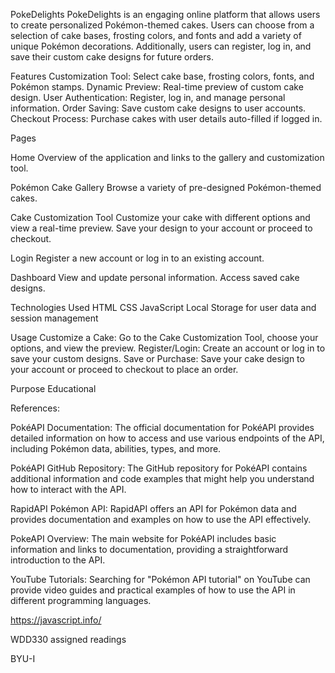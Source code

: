 PokeDelights
PokeDelights is an engaging online platform that allows users to create personalized Pokémon-themed cakes. Users can choose from a selection of cake bases, frosting colors, and fonts and add a variety of unique Pokémon decorations. Additionally, users can register, log in, and save their custom cake designs for future orders.

Features
Customization Tool: Select cake base, frosting colors, fonts, and Pokémon stamps.
Dynamic Preview: Real-time preview of custom cake design.
User Authentication: Register, log in, and manage personal information.
Order Saving: Save custom cake designs to user accounts.
Checkout Process: Purchase cakes with user details auto-filled if logged in.

Pages

Home
Overview of the application and links to the gallery and customization tool.

Pokémon Cake Gallery
Browse a variety of pre-designed Pokémon-themed cakes.

Cake Customization Tool
Customize your cake with different options and view a real-time preview.
Save your design to your account or proceed to checkout.

Login
Register a new account or log in to an existing account.

Dashboard
View and update personal information.
Access saved cake designs.

Technologies Used
HTML
CSS
JavaScript
Local Storage for user data and session management

Usage
Customize a Cake: Go to the Cake Customization Tool, choose your options, and view the preview.
Register/Login: Create an account or log in to save your custom designs.
Save or Purchase: Save your cake design to your account or proceed to checkout to place an order.

Purpose
Educational 

References:

PokéAPI Documentation: The official documentation for PokéAPI provides detailed information on how to access and use various endpoints of the API, including Pokémon data, abilities, types, and more.

PokéAPI GitHub Repository: The GitHub repository for PokéAPI contains additional information and code examples that might help you understand how to interact with the API.

RapidAPI Pokémon API: RapidAPI offers an API for Pokémon data and provides documentation and examples on how to use the API effectively.

PokeAPI Overview: The main website for PokéAPI includes basic information and links to documentation, providing a straightforward introduction to the API.

YouTube Tutorials: Searching for "Pokémon API tutorial" on YouTube can provide video guides and practical examples of how to use the API in different programming languages.

https://javascript.info/

WDD330 assigned readings 

BYU-I

